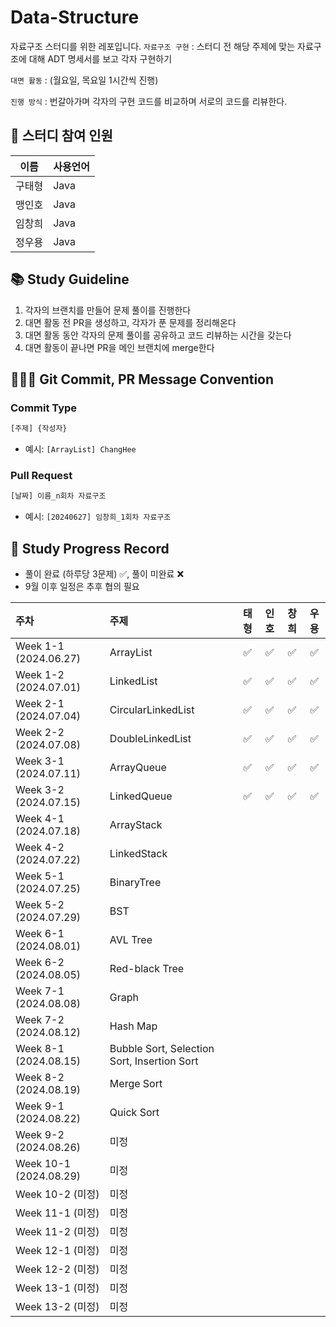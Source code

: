 # Data-Structure
자료구조 스터디를 위한 레포입니다.
  `자료구조 구현` : 스터디 전 해당 주제에 맞는 자료구조에 대해 ADT 명세서를 보고 각자 구현하기
  
  `대면 활동` : (월요일, 목요일 1시간씩 진행)
  
  `진행 방식` : 번갈아가며 각자의 구현 코드를 비교하며 서로의 코드를 리뷰한다.
      
## 👥 스터디 참여 인원
| 이름 | 사용언어 |
| :---: | :------ |
| 구태형 | Java |
| 맹인호 | Java |
| 임창희 | Java |
| 정우용 | Java |

## 📚 Study Guideline
1. 각자의 브랜치를 만들어 문제 풀이를 진행한다
2. 대면 활동 전 PR을 생성하고, 각자가 푼 문제를 정리해온다
3. 대면 활동 동안 각자의 문제 풀이를 공유하고 코드 리뷰하는 시간을 갖는다
4. 대면 활동이 끝나면 PR을 메인 브랜치에 merge한다

## 🙆🏻‍♂️ Git Commit, PR Message Convention
### Commit Type
```bash
[주제] {작성자}
```
- 예시: `[ArrayList] ChangHee`

### Pull Request
```bash
[날짜] 이름_n회차 자료구조
```
- 예시: `[20240627] 임창희_1회차 자료구조`

## 📆 Study Progress Record
- 풀이 완료 (하루당 3문제) ✅, 풀이 미완료 ❌
- 9월 이후 일정은 추후 협의 필요
  
| 주차 | 주제 | 태형 | 인호 | 창희 | 우용
| :-- | :-- |:-:|:--:|:--:| :--: 
| Week 1-1 (2024.06.27) | ArrayList | ✅ | ✅  | ✅  | ✅
| Week 1-2 (2024.07.01) | LinkedList | ✅  | ✅   |  ✅  | ✅
| Week 2-1 (2024.07.04) | CircularLinkedList | ✅  |  ✅  |  ✅  | ✅
| Week 2-2 (2024.07.08) | DoubleLinkedList | ✅  |  ✅  |  ✅  | ✅
| Week 3-1 (2024.07.11) | ArrayQueue | ✅  |  ✅  |  ✅  | ✅
| Week 3-2 (2024.07.15) | LinkedQueue | ✅  |  ✅  |  ✅  | ✅
| Week 4-1 (2024.07.18) | ArrayStack |   |    |    |
| Week 4-2 (2024.07.22) | LinkedStack |   |    |    |
| Week 5-1 (2024.07.25) | BinaryTree |   |    |    |
| Week 5-2 (2024.07.29) | BST |   |    |    |
| Week 6-1 (2024.08.01) | AVL Tree |   |    |    |
| Week 6-2 (2024.08.05) | Red-black Tree |   |    |    |
| Week 7-1 (2024.08.08) | Graph |   |    |    |
| Week 7-2 (2024.08.12) | Hash Map |   |    |    |
| Week 8-1 (2024.08.15) | Bubble Sort, Selection Sort, Insertion Sort |   |    |    |
| Week 8-2 (2024.08.19) | Merge Sort |   |    |    |
| Week 9-1 (2024.08.22) | Quick Sort |   |    |    |
| Week 9-2 (2024.08.26) | 미정 |   |    |    |
| Week 10-1 (2024.08.29) | 미정 |   |    |    |
| Week 10-2 (미정) | 미정 |   |    |    |
| Week 11-1 (미정) | 미정 |   |    |    |
| Week 11-2 (미정) | 미정 |   |    |    |
| Week 12-1 (미정) | 미정 |   |    |    |
| Week 12-2 (미정) | 미정 |   |    |    |
| Week 13-1 (미정) | 미정 |   |    |    |
| Week 13-2 (미정) | 미정 |   |    |    |
